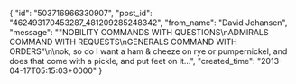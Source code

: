  {
   "id": "503716966330907",
   "post_id": "462493170453287_481209285248342",
   "from_name": "David Johansen",
   "message": "\"NOBILITY COMMANDS WITH QUESTIONS\nADMIRALS COMMAND WITH REQUESTS\nGENERALS COMMAND WITH ORDERS\"\n\nok, so do I want a ham & cheeze on rye or pumpernickel, and does that come with a pickle, and put feet on it...",
   "created_time": "2013-04-17T05:15:03+0000"
 }
